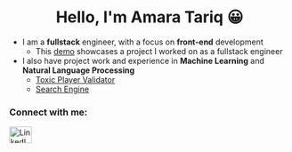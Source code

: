 <h1 align="center">Hello, I'm Amara Tariq 	&#128512; </h1>

- I am a **fullstack** engineer, with a focus on **front-end** development
  - This [demo](https://therealat0th3t.github.io/DreamTeamGitpage/demo.html) showcases a project I worked on as a fullstack engineer
- I also have project work and experience in **Machine Learning** and **Natural Language Processing**
  - [Toxic Player Validator](https://github.com/TheRealAt0th3T/ToxicPlayerValidator)
  - [Search Engine](https://github.com/TheRealAt0th3T/SearchEngine)


<h3 align="left">Connect with me:</h3>
<p align="left">
<a href="https://www.linkedin.com/in/amaratariq/" target="blank"><img align="center" src="https://raw.githubusercontent.com/rahuldkjain/github-profile-readme-generator/master/src/images/icons/Social/linked-in-alt.svg" alt="LinkedIn - Amara Tariq" height="30" width="40"/></a>
</p>
